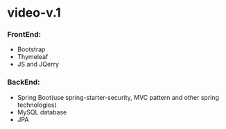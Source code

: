# video-v.1
### FrontEnd:
* Bootstrap
* Thymeleaf
* JS and JQerry
### BackEnd:
* Spring Boot(use spring-starter-security, MVC pattern and other spring technologies)
* MySQL database
* JPA

